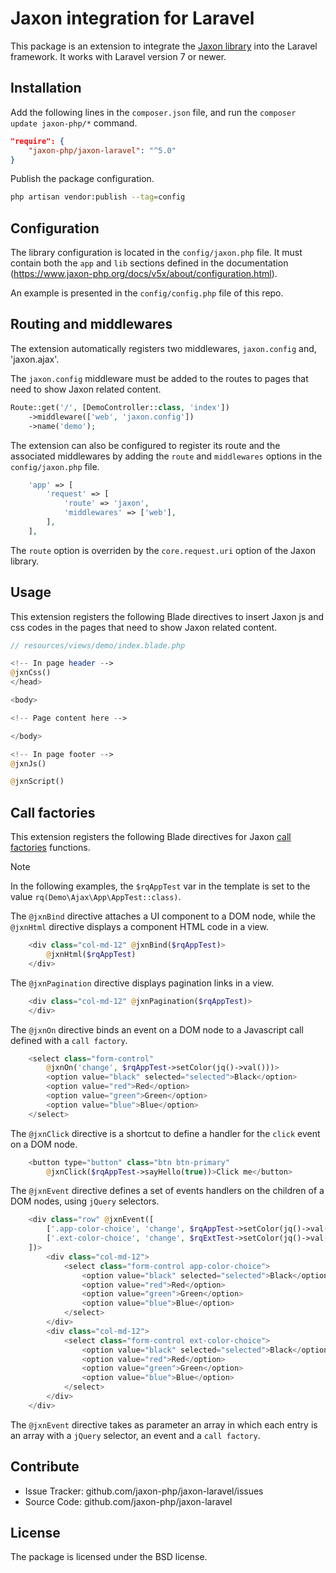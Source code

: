 Jaxon integration for Laravel
=============================

This package is an extension to integrate the [Jaxon library](https://github.com/jaxon-php/jaxon-core) into the Laravel framework.
It works with Laravel version 7 or newer.

Installation
------------

Add the following lines in the `composer.json` file, and run the `composer update jaxon-php/*` command.
```json
"require": {
    "jaxon-php/jaxon-laravel": "^5.0"
}
```

Publish the package configuration.
```bash
php artisan vendor:publish --tag=config
```

Configuration
-------------

The library configuration is located in the `config/jaxon.php` file.
It must contain both the `app` and `lib` sections defined in the documentation (https://www.jaxon-php.org/docs/v5x/about/configuration.html).

An example is presented in the `config/config.php` file of this repo.

Routing and middlewares
-----------------------

The extension automatically registers two middlewares, `jaxon.config` and, 'jaxon.ajax'.

The `jaxon.config` middleware must be added to the routes to pages that need to show Jaxon related content.

```php
Route::get('/', [DemoController::class, 'index'])
    ->middleware(['web', 'jaxon.config'])
    ->name('demo');
```

The extension can also be configured to register its route and the associated middlewares by adding the `route` and `middlewares` options in the `config/jaxon.php` file.

```php
    'app' => [
        'request' => [
            'route' => 'jaxon',
            'middlewares' => ['web'],
        ],
    ],
```

The `route` option is overriden by the `core.request.uri` option of the Jaxon library.

Usage
-----

This extension registers the following Blade directives to insert Jaxon js and css codes in the pages that need to show Jaxon related content.

```php
// resources/views/demo/index.blade.php

<!-- In page header -->
@jxnCss()
</head>

<body>

<!-- Page content here -->

</body>

<!-- In page footer -->
@jxnJs()

@jxnScript()
```

Call factories
--------------

This extension registers the following Blade directives for Jaxon [call factories](https://www.jaxon-php.org/docs/v5x/ui-features/call-factories.html) functions.

> [!NOTE]
> In the following examples, the `$rqAppTest` var in the template is set to the value `rq(Demo\Ajax\App\AppTest::class)`.

The `@jxnBind` directive attaches a UI component to a DOM node, while the `@jxnHtml` directive displays a component HTML code in a view.

```php
    <div class="col-md-12" @jxnBind($rqAppTest)>
        @jxnHtml($rqAppTest)
    </div>
```

The `@jxnPagination` directive displays pagination links in a view.

```php
    <div class="col-md-12" @jxnPagination($rqAppTest)>
    </div>
```

The `@jxnOn` directive binds an event on a DOM node to a Javascript call defined with a `call factory`.

```php
    <select class="form-control"
        @jxnOn('change', $rqAppTest->setColor(jq()->val()))>
        <option value="black" selected="selected">Black</option>
        <option value="red">Red</option>
        <option value="green">Green</option>
        <option value="blue">Blue</option>
    </select>
```

The `@jxnClick` directive is a shortcut to define a handler for the `click` event on a DOM node.

```php
    <button type="button" class="btn btn-primary"
        @jxnClick($rqAppTest->sayHello(true))>Click me</button>
```

The `@jxnEvent` directive defines a set of events handlers on the children of a DOM nodes, using `jQuery` selectors.

```php
    <div class="row" @jxnEvent([
        ['.app-color-choice', 'change', $rqAppTest->setColor(jq()->val())]
        ['.ext-color-choice', 'change', $rqExtTest->setColor(jq()->val())]
    ])>
        <div class="col-md-12">
            <select class="form-control app-color-choice">
                <option value="black" selected="selected">Black</option>
                <option value="red">Red</option>
                <option value="green">Green</option>
                <option value="blue">Blue</option>
            </select>
        </div>
        <div class="col-md-12">
            <select class="form-control ext-color-choice">
                <option value="black" selected="selected">Black</option>
                <option value="red">Red</option>
                <option value="green">Green</option>
                <option value="blue">Blue</option>
            </select>
        </div>
    </div>
```

The `@jxnEvent` directive takes as parameter an array in which each entry is an array with a `jQuery` selector, an event and a `call factory`.

Contribute
----------

- Issue Tracker: github.com/jaxon-php/jaxon-laravel/issues
- Source Code: github.com/jaxon-php/jaxon-laravel

License
-------

The package is licensed under the BSD license.

